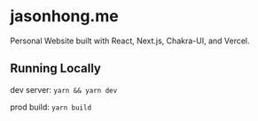 # jasonhong.me

Personal Website built with React, Next.js, Chakra-UI, and Vercel.

## Running Locally

dev server:
`yarn && yarn dev`

prod build: `yarn build`
